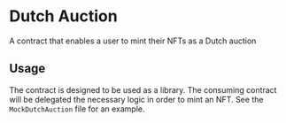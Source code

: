 # Dutch Auction
A contract that enables a user to mint their NFTs as a Dutch auction

## Usage

The contract is designed to be used as a library. The consuming contract will be delegated the necessary logic in order to mint an NFT. See the `MockDutchAuction` file for an example.
